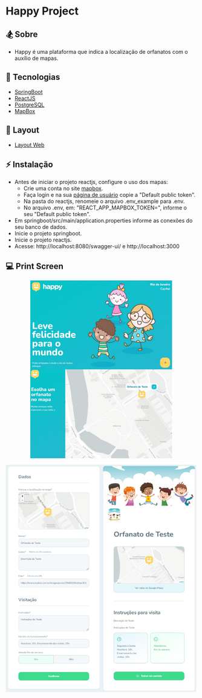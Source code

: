 # Happy Project

## 🏂 Sobre

- Happy é uma plataforma que indica a localização de orfanatos com o auxílio de mapas.

## 🚀 Tecnologias

- [SpringBoot](https://spring.io/projects/spring-boot/)
- [ReactJS](https://reactjs.org)
- [PostgreSQL](https://www.postgresql.org/)
- [MapBox](https://www.mapbox.com/)

## 🔖 Layout

- [Layout Web](https://www.figma.com/file/JrKEg4UvgDLUE21qWZECYM/Happy-Web)

## ⚡ Instalação
- Antes de iniciar o projeto reactjs, configure o uso dos mapas:
    - Crie uma conta no site [mapbox](https://www.mapbox.com/).
    - Faça login e na sua [página de usuário](https://account.mapbox.com/) copie a "Default public token".
    - Na pasta do reactjs, renomeie o arquivo .env_example para .env.
    - No arquivo .env, em: "REACT_APP_MAPBOX_TOKEN=", informe o seu "Default public token".
- Em springboot/src/main/application.properties informe as conexões do seu banco de dados.
- Inicie o projeto springboot.
- Inicie o projeto reactjs.
- Acesse: http://localhost:8080/swagger-ui/ e http://localhost:3000

## 💻 Print Screen

<p align="center">
    <img align="center" src=".github/index.jpg" width="375" />
    <img align="center" src=".github/mapas.jpg" width="375" height="235" />
    <br />
    <br />
    <img align="center" src=".github/formularios.jpg" width="750" />
</p>